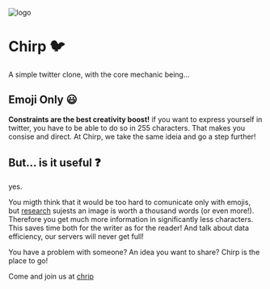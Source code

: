 ![logo](https://github.com/ThomasBouasli/chirp/assets/78673858/138a7d45-ee0a-411e-89ba-8f2d0e879c7b)

# Chirp 🐦


A simple twitter clone, with the core mechanic being...

## Emoji Only 😃

**Constraints are the best creativity boost!** if you want to express yourself in twitter, you have to be able to do so in 255 characters. That makes you consise and direct. At Chirp, we take the same ideia and go a step further!


## But... is it useful ❓

yes.

You migth think that it would be too hard to comunicate only with emojis, but [research](https://www.youtube.com/watch?v=dQw4w9WgXcQ) sujests an image is worth a thousand words (or even more!). Therefore you get much more information in significantly less characters. This saves time both for the writer as for the reader! And talk about data efficiency, our servers will never get full!

You have a problem with someone? An idea you want to share? Chirp is the place to go!

Come and join us at [chrip](https://chirp.bouasli.com/)
